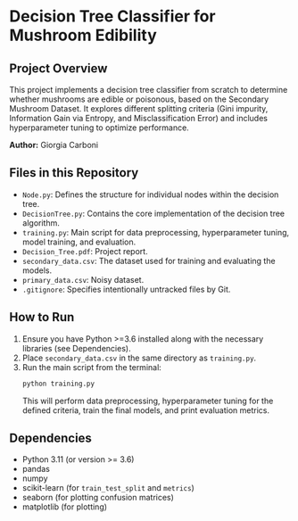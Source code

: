 # Decision Tree Classifier for Mushroom Edibility

## Project Overview
This project implements a decision tree classifier from scratch to determine whether mushrooms are edible or poisonous, based on the Secondary Mushroom Dataset. It explores different splitting criteria (Gini impurity, Information Gain via Entropy, and Misclassification Error) and includes hyperparameter tuning to optimize performance.

**Author:** Giorgia Carboni

## Files in this Repository
* `Node.py`: Defines the structure for individual nodes within the decision tree.
* `DecisionTree.py`: Contains the core implementation of the decision tree algorithm.
* `training.py`: Main script for data preprocessing, hyperparameter tuning, model training, and evaluation.
* `Decision_Tree.pdf`: Project report.
* `secondary_data.csv`: The dataset used for training and evaluating the models.
*  `primary_data.csv`: Noisy dataset.
* `.gitignore`: Specifies intentionally untracked files by Git.

## How to Run
1.  Ensure you have Python >=3.6 installed along with the necessary libraries (see Dependencies).
2.  Place `secondary_data.csv` in the same directory as `training.py`.
3.  Run the main script from the terminal:
    ```bash
    python training.py
    ```
    This will perform data preprocessing, hyperparameter tuning for the defined criteria, train the final models, and print evaluation metrics.

## Dependencies
* Python 3.11 (or version >= 3.6)
* pandas
* numpy
* scikit-learn (for `train_test_split` and `metrics`)
* seaborn (for plotting confusion matrices)
* matplotlib (for plotting)
